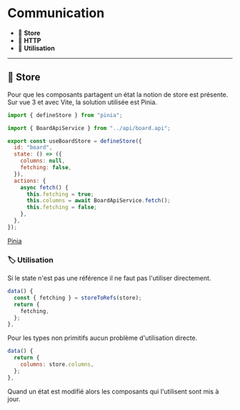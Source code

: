 # Communication

*  🔖 **Store**
*  🔖 **HTTP**
*  🔖 **Utilisation**

___

## 📑 Store

Pour que les composants partagent un état la notion de store est présente. Sur vue 3 et avec Vite, la solution utilisée est Pinia.

```js
import { defineStore } from "pinia";

import { BoardApiService } from "../api/board.api";

export const useBoardStore = defineStore({
  id: "board",
  state: () => ({
    columns: null,
    fetching: false,
  }),
  actions: {
    async fetch() {
      this.fetching = true;
      this.columns = await BoardApiService.fetch();
      this.fetching = false;
    },
  },
});
```

[Pinia](https://pinia.vuejs.org/)

### 🏷️ **Utilisation**


Si le state n'est pas une référence il ne faut pas l'utiliser directement.

```js
data() {
  const { fetching } = storeToRefs(store);
  return {
    fetching,
  };
},
```

Pour les types non primitifs aucun problème d'utilisation directe.

```js
data() {
  return {
    columns: store.columns,
  };
},
```

Quand un état est modifié alors les composants qui l'utilisent sont mis à jour.